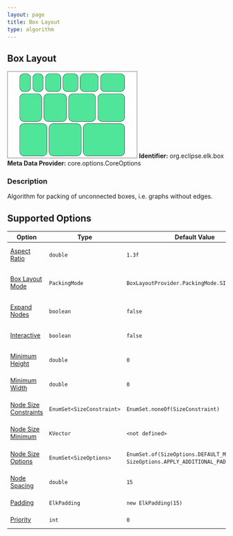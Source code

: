 ```yaml
---
layout: page
title: Box Layout
type: algorithm
---
```

## Box Layout

![](images/org-eclipse-elk-box_preview_box_layout.png)
**Identifier:** org.eclipse.elk.box
**Meta Data Provider:** core.options.CoreOptions

### Description

Algorithm for packing of unconnected boxes, i.e. graphs without edges.

## Supported Options

Option | Type | Default Value | Identifier
----|----|----|----
[Aspect Ratio](org-eclipse-elk-aspectRatio) | `double` | `1.3f` | org&#8203;.eclipse&#8203;.elk&#8203;.aspectRatio
[Box Layout Mode](org-eclipse-elk-boxOptions-packingMode) | `PackingMode` | `BoxLayoutProvider.PackingMode.SIMPLE` | org&#8203;.eclipse&#8203;.elk&#8203;.boxOptions&#8203;.packingMode
[Expand Nodes](org-eclipse-elk-expandNodes) | `boolean` | `false` | org&#8203;.eclipse&#8203;.elk&#8203;.expandNodes
[Interactive](org-eclipse-elk-interactive) | `boolean` | `false` | org&#8203;.eclipse&#8203;.elk&#8203;.interactive
[Minimum Height](org-eclipse-elk-nodeSize-minHeight) | `double` | `0` | org&#8203;.eclipse&#8203;.elk&#8203;.nodeSize&#8203;.minHeight
[Minimum Width](org-eclipse-elk-nodeSize-minWidth) | `double` | `0` | org&#8203;.eclipse&#8203;.elk&#8203;.nodeSize&#8203;.minWidth
[Node Size Constraints](org-eclipse-elk-nodeSize-constraints) | `EnumSet<SizeConstraint>` | `EnumSet.noneOf(SizeConstraint)` | org&#8203;.eclipse&#8203;.elk&#8203;.nodeSize&#8203;.constraints
[Node Size Minimum](org-eclipse-elk-nodeSize-minimum) | `KVector` | `<not defined>` | org&#8203;.eclipse&#8203;.elk&#8203;.nodeSize&#8203;.minimum
[Node Size Options](org-eclipse-elk-nodeSize-options) | `EnumSet<SizeOptions>` | `EnumSet.of(SizeOptions.DEFAULT_MINIMUM_SIZE, SizeOptions.APPLY_ADDITIONAL_PADDING)` | org&#8203;.eclipse&#8203;.elk&#8203;.nodeSize&#8203;.options
[Node Spacing](org-eclipse-elk-spacing-nodeNode) | `double` | `15` | org&#8203;.eclipse&#8203;.elk&#8203;.spacing&#8203;.nodeNode
[Padding](org-eclipse-elk-padding) | `ElkPadding` | `new ElkPadding(15)` | org&#8203;.eclipse&#8203;.elk&#8203;.padding
[Priority](org-eclipse-elk-priority(org.eclipse.elk.box)) | `int` | `0` | org&#8203;.eclipse&#8203;.elk&#8203;.priority


